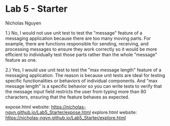 # Lab 5 - Starter
Nicholas Nguyen

1.) No, I would not use unit test to test the "message" feature of a messaging application because there are too many moving parts.
For example, there are functions responsible for sending, receiving, and processing messages to ensure they work correctly so it would be more
efficient to individually test those parts rather than the whole "message" feature as one.


2.) Yes, I would use unit test to test the "max message length" feature of a messaging application. The reason is because unit tests are ideal for testing specific functionalities or behaviors of individual components. And "max message length" is a specific behavior so you can write tests to verify that the message input field restricts the user from typing more than 80 characters, ensuring that the feature behaves as expected.

expose.html website: https://nicholas-ngyn.github.io/Lab5_Starter/expose.html
explore.html website: https://nicholas-ngyn.github.io/Lab5_Starter/explore.html
